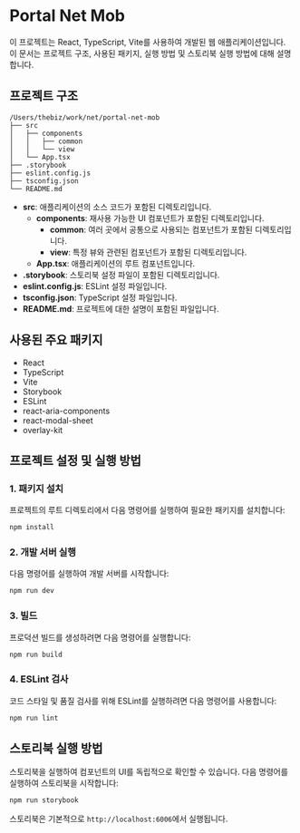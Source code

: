 # Portal Net Mob

이 프로젝트는 React, TypeScript, Vite를 사용하여 개발된 웹 애플리케이션입니다. 이 문서는 프로젝트 구조, 사용된 패키지, 실행 방법 및 스토리북 실행 방법에 대해 설명합니다.

## 프로젝트 구조

```
/Users/thebiz/work/net/portal-net-mob
├── src
│   ├── components
│   │   ├── common
│   │   └── view
│   └── App.tsx
├── .storybook
├── eslint.config.js
├── tsconfig.json
└── README.md
```

- **src**: 애플리케이션의 소스 코드가 포함된 디렉토리입니다.
  - **components**: 재사용 가능한 UI 컴포넌트가 포함된 디렉토리입니다.
    - **common**: 여러 곳에서 공통으로 사용되는 컴포넌트가 포함된 디렉토리입니다.
    - **view**: 특정 뷰와 관련된 컴포넌트가 포함된 디렉토리입니다.
  - **App.tsx**: 애플리케이션의 루트 컴포넌트입니다.
- **.storybook**: 스토리북 설정 파일이 포함된 디렉토리입니다.
- **eslint.config.js**: ESLint 설정 파일입니다.
- **tsconfig.json**: TypeScript 설정 파일입니다.
- **README.md**: 프로젝트에 대한 설명이 포함된 파일입니다.

## 사용된 주요 패키지

- React
- TypeScript
- Vite
- Storybook
- ESLint
- react-aria-components
- react-modal-sheet
- overlay-kit

## 프로젝트 설정 및 실행 방법

### 1. 패키지 설치

프로젝트의 루트 디렉토리에서 다음 명령어를 실행하여 필요한 패키지를 설치합니다:

```bash
npm install
```

### 2. 개발 서버 실행

다음 명령어를 실행하여 개발 서버를 시작합니다:

```bash
npm run dev
```

### 3. 빌드

프로덕션 빌드를 생성하려면 다음 명령어를 실행합니다:

```bash
npm run build
```

### 4. ESLint 검사

코드 스타일 및 품질 검사를 위해 ESLint를 실행하려면 다음 명령어를 사용합니다:

```bash
npm run lint
```

## 스토리북 실행 방법

스토리북을 실행하여 컴포넌트의 UI를 독립적으로 확인할 수 있습니다. 다음 명령어를 실행하여 스토리북을 시작합니다:

```bash
npm run storybook
```

스토리북은 기본적으로 `http://localhost:6006`에서 실행됩니다.
